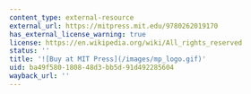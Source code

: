 ```yaml
---
content_type: external-resource
external_url: https://mitpress.mit.edu/9780262019170
has_external_license_warning: true
license: https://en.wikipedia.org/wiki/All_rights_reserved
status: ''
title: '![Buy at MIT Press](/images/mp_logo.gif)'
uid: ba49f580-1808-48d3-bb5d-91d492285604
wayback_url: ''
---
```

